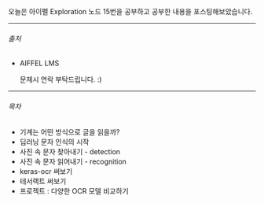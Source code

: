 오늘은 아이펠 Exploration 노드 15번을 공부하고 공부한 내용을 포스팅해보았습니다.

------

###### 출처

- AIFFEL LMS 

  문제시 연락 부탁드립니다. :)

---

###### 목차

- 기계는 어떤 방식으로 글을 읽을까?
- 딥러닝 문자 인식의 시작
- 사진 속 문자 찾아내기 - detection
- 사진 속 문자 읽어내기 - recognition
- keras-ocr 써보기
- 테서랙트 써보기
- 프로젝트 : 다양한 OCR 모델 비교하기

